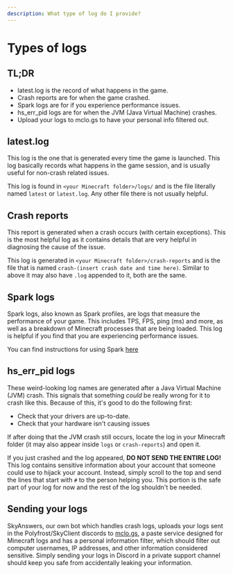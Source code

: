 ```yaml
---
description: What type of log do I provide?
---
```


# Types of logs

## TL;DR

* latest.log is the record of what happens in the game.
* Crash reports are for when the game crashed.
* Spark logs are for if you experience performance issues.
* hs_err_pid logs are for when the JVM (Java Virtual Machine) crashes.
* Upload your logs to mclo.gs to have your personal info filtered out.

## latest.log

This log is the one that is generated every time the game is launched. This log basically records what happens in the game session, and is usually useful for non-crash related issues.

This log is found in `<your Minecraft folder>/logs/` and is the file literally named `latest` or `latest.log`. Any other file there is not usually helpful.

## Crash reports

This report is generated when a crash occurs (with certain exceptions). This is the most helpful log as it contains details that are very helpful in diagnosing the cause of the issue.

This log is generated in `<your Minecraft folder>/crash-reports` and is the file that is named `crash-(insert crash date and time here)`. Similar to above it may also have `.log` appended to it, both are the same.

## Spark logs

Spark logs, also known as Spark profiles, are logs that measure the performance of your game. This includes TPS, FPS, ping (ms) and more, as well as a breakdown of Minecraft processes that are being loaded. This log is helpful if you find that you are experiencing performance issues.

You can find instructions for using Spark [here](../diagnosing_issues/spark.md)

## hs_err_pid logs

These weird-looking log names are generated after a Java Virtual Machine (JVM) crash. This signals that something *could* be really wrong for it to crash like this. Because of this, it's good to do the following first:

* Check that your drivers are up-to-date.
* Check that your hardware isn't causing issues

If after doing that the JVM crash still occurs, locate the log in your Minecraft folder (it may also appear inside `logs` or `crash-reports`) and open it.

If you just crashed and the log appeared, __DO NOT SEND THE ENTIRE LOG!__ This log contains sensitive information about your account that someone could use to hijack your account. Instead, simply scroll to the top and send the lines that start with `#` to the person helping you. This portion is the safe part of your log for now and the rest of the log shouldn't be needed.

## Sending your logs

SkyAnswers, our own bot which handles crash logs, uploads your logs sent in the Polyfrost/SkyClient discords to [mclo.gs](https://mclo.gs/), a paste service designed for Minecraft logs and has a personal information filter, which should filter out computer usernames, IP addresses, and other information considered sensitive. Simply sending your logs in Discord in a private support channel should keep you safe from accidentally leaking your information.
